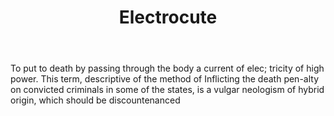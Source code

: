 ---
title: Electrocute
letter: E
permalink: "/definitions/bld-electrocute.html"
body: To put to death by passing through the body a current of elec; tricity of high
  power. This term, descriptive of the method of Inflicting the death pen-alty on
  convicted criminals in some of the states, is a vulgar neologism of hybrid origin,
  which should be discountenanced
published_at: '2018-07-07'
source: Black's Law Dictionary 2nd Ed (1910)
layout: post
---